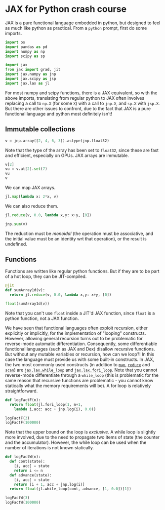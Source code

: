 # JAX for Python crash course



JAX is a pure functional language embedded in python, but designed to feel as much like python as practical. From a `python` prompt, first do some imports.
```python
import os
import pandas as pd
import numpy as np
import scipy as sp

import jax
from jax import grad, jit
import jax.numpy as jnp
import jax.scipy as jsp
import jax.lax as jl
```
For most numpy and scipy functions, there is a JAX equivalent, so with the above imports, translating from regular python to JAX often involves replacing a call to `np.X` (for some `X`) with a call to `jnp.X`, and `sp.X` with `jsp.X`. But there are other issues to confront, due to the fact that JAX is a pure functional language and python most definitely isn't!

## Immutable collections

```python
v = jnp.array([2, 4, 6, 3]).astype(jnp.float32)
```
Note that the type of the array has been set to `float32`, since these are fast and efficient, especially on GPUs. JAX arrays are immutable.
```python
v[2]
vu = v.at[2].set(7)
vu
v
```
We can map JAX arrays.
```python
jl.map(lambda x: 2*x, v)
```
We can also reduce them.
```python
jl.reduce(v, 0.0, lambda x,y: x+y, [0])

jnp.sum(v)
```
The reduction must be *monoidal* (the operation must be associative, and the initial value must be an identity wrt that operation), or the result is undefined.

## Functions

Functions are written like regular python functions. But if they are to be part of a hot loop, they can be JIT-compiled.
```python
@jit
def sumArray1d(v):
  return jl.reduce(v, 0.0, lambda x,y: x+y, [0])

float(sumArray1d(v))
```
Note that you can't use `float` inside a JIT'd JAX function, since `float` is a python function, not a JAX function.

We have seen that functional languages often exploit recursion, either explicitly or implicitly, for the implementation of "looping" constructs. However, allowing general recursion turns out to be problematic for reverse-mode automatic differentiation. Consequently, some differentiable functional languages (such as JAX and Dex) disallow recursive functions. But without any mutable variables or recursion, how can we loop?! In this case the language must provide us with some built-in constructs. In JAX, the two most commonly used constructs (in addition to [`map`](https://jax.readthedocs.io/en/latest/_autosummary/jax.lax.map.html), [`reduce`](https://jax.readthedocs.io/en/latest/_autosummary/jax.lax.reduce.html) and [`scan`](https://jax.readthedocs.io/en/latest/_autosummary/jax.lax.scan.html)) are [`jax.lax.while_loop`](https://jax.readthedocs.io/en/latest/_autosummary/jax.lax.while_loop.html) and [`jax.lax.fori_loop`](https://jax.readthedocs.io/en/latest/_autosummary/jax.lax.fori_loop.html). Note that you cannot reverse-mode differentiate through a `while_loop` (this is problematic for the same reason that recursive functions are problematic - you cannot know statically what the memory requirements will be). A for loop is relatively straightforward.

```python
def logFactF(n):
  return float(jl.fori_loop(1, n+1,
    lambda i,acc: acc + jnp.log(i), 0.0))

logFactF(3)
logFactF(100000)
```
Note that the upper bound on the loop is *exclusive*. A while loop is slightly more involved, due to the need to propagate two items of state (the counter and the accumulator). However, the while loop can be used when the number of iterations is not known statically.
```python
def logFactW(n):
  def cont(state):
    [i, acc] = state
    return i <= n
  def advance(state):
    [i, acc] = state
    return [i + 1, acc + jnp.log(i)]
  return float(jl.while_loop(cont, advance, [1, 0.0])[1])

logFactW(3)
logFactW(100000)
```
